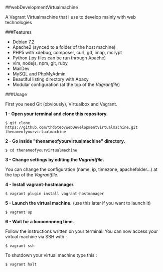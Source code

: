 ##webDevelopmentVirtualmachine

A Vagrant Virtualmachine that I use to develop mainly with web technologies

###Features

- Debian 7.2
- Apache2 (synced to a folder of the host machine)
- PHP5 with xdebug, composer, curl, gd, imap, mcrypt
- Python (.py files can be run through Apache)
- vim, nodejs, npm, git, ruby
- MailDev
- MySQL and PhpMyAdmin
- Beautiful listing directory with Apaxy 
- Modular configuration (at the top of the *Vagrantfile*)

###Usage

First you need Git (obviously), Virtualbox and Vagrant.

**1 - Open your terminal and clone this repository.**

	$ git clone https://github.com/thdoteo/webDevelopmentVirtualmachine.git thenameofyourvirtualmachine

**2 - Go inside "thenameofyourvirtualmachine" directory.**

	$ cd thenameofyourvirtualmachine

**3 - Change settings by editing the *Vagrantfile*.**

You can change the configuration (name, ip, timezone, apachefolder...) at the top of the *Vagrantfile*.

**4 - Install vagrant-hostmanager.**

	$ vagrant plugin install vagrant-hostmanager

**5 - Launch the virtual machine.** (use this later if you want to launch it)

	$ vagrant up

**6 - Wait for a loooonnnnng time.**
	
Follow the instructions written on your terminal. You can now access your virtual machine via SSH with :

	$ vagrant ssh

To shutdown your virtual machine type this :

	$ vagrant halt